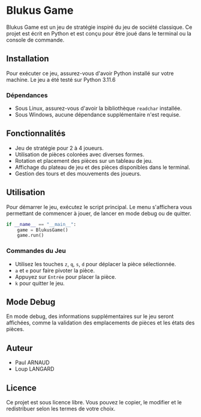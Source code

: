 
# Blukus Game

Blukus Game est un jeu de stratégie inspiré du jeu de société classique. Ce projet est écrit en Python et est conçu pour être joué dans le terminal ou la console de commande.

## Installation

Pour exécuter ce jeu, assurez-vous d'avoir Python installé sur votre machine. Le jeu a été testé sur Python 3.11.6

### Dépendances

- Sous Linux, assurez-vous d'avoir la bibliothèque `readchar` installée.
- Sous Windows, aucune dépendance supplémentaire n'est requise.

## Fonctionnalités

- Jeu de stratégie pour 2 à 4 joueurs.
- Utilisation de pièces colorées avec diverses formes.
- Rotation et placement des pièces sur un tableau de jeu.
- Affichage du plateau de jeu et des pièces disponibles dans le terminal.
- Gestion des tours et des mouvements des joueurs.

## Utilisation

Pour démarrer le jeu, exécutez le script principal. Le menu s'affichera vous permettant de commencer à jouer, de lancer en mode debug ou de quitter.

```python
if __name__ == "__main__":
    game = BlukusGame()
    game.run()
```

### Commandes du Jeu

- Utilisez les touches `z`, `q`, `s`, `d` pour déplacer la pièce sélectionnée.
- `a` et `e` pour faire pivoter la pièce.
- Appuyez sur `Entrée` pour placer la pièce.
- `k` pour quitter le jeu.

## Mode Debug

En mode debug, des informations supplémentaires sur le jeu seront affichées, comme la validation des emplacements de pièces et les états des pièces.

## Auteur

- Paul ARNAUD
- Loup LANGARD

## Licence

Ce projet est sous licence libre. Vous pouvez le copier, le modifier et le redistribuer selon les termes de votre choix.
